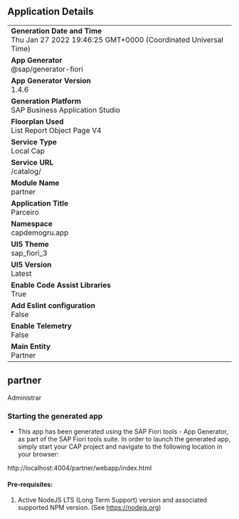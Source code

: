 ## Application Details
|               |
| ------------- |
|**Generation Date and Time**<br>Thu Jan 27 2022 19:46:25 GMT+0000 (Coordinated Universal Time)|
|**App Generator**<br>@sap/generator-fiori|
|**App Generator Version**<br>1.4.6|
|**Generation Platform**<br>SAP Business Application Studio|
|**Floorplan Used**<br>List Report Object Page V4|
|**Service Type**<br>Local Cap|
|**Service URL**<br>/catalog/
|**Module Name**<br>partner|
|**Application Title**<br>Parceiro|
|**Namespace**<br>capdemogru.app|
|**UI5 Theme**<br>sap_fiori_3|
|**UI5 Version**<br>Latest|
|**Enable Code Assist Libraries**<br>True|
|**Add Eslint configuration**<br>False|
|**Enable Telemetry**<br>False|
|**Main Entity**<br>Partner|

## partner

Administrar

### Starting the generated app

-   This app has been generated using the SAP Fiori tools - App Generator, as part of the SAP Fiori tools suite.  In order to launch the generated app, simply start your CAP project and navigate to the following location in your browser:

http://localhost:4004/partner/webapp/index.html

#### Pre-requisites:

1. Active NodeJS LTS (Long Term Support) version and associated supported NPM version.  (See https://nodejs.org)


